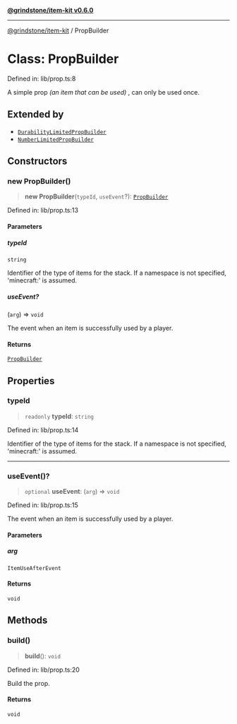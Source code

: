 [**@grindstone/item-kit v0.6.0**](../README.md)

***

[@grindstone/item-kit](../globals.md) / PropBuilder

# Class: PropBuilder

Defined in: lib/prop.ts:8

A simple prop *(an item that can be used)* , can only be used once.

## Extended by

- [`DurabilityLimitedPropBuilder`](DurabilityLimitedPropBuilder.md)
- [`NumberLimitedPropBuilder`](NumberLimitedPropBuilder.md)

## Constructors

### new PropBuilder()

> **new PropBuilder**(`typeId`, `useEvent`?): [`PropBuilder`](PropBuilder.md)

Defined in: lib/prop.ts:13

#### Parameters

##### typeId

`string`

Identifier of the type of items for the stack. If a namespace is not specified, 'minecraft:' is assumed.

##### useEvent?

(`arg`) => `void`

The event when an item is successfully used by a player.

#### Returns

[`PropBuilder`](PropBuilder.md)

## Properties

### typeId

> `readonly` **typeId**: `string`

Defined in: lib/prop.ts:14

Identifier of the type of items for the stack. If a namespace is not specified, 'minecraft:' is assumed.

***

### useEvent()?

> `optional` **useEvent**: (`arg`) => `void`

Defined in: lib/prop.ts:15

The event when an item is successfully used by a player.

#### Parameters

##### arg

`ItemUseAfterEvent`

#### Returns

`void`

## Methods

### build()

> **build**(): `void`

Defined in: lib/prop.ts:20

Build the prop.

#### Returns

`void`
